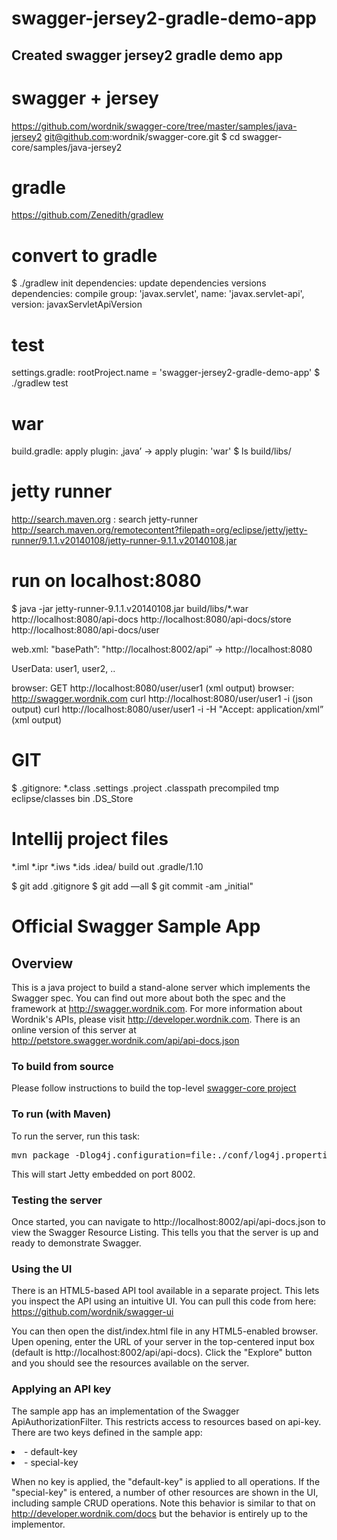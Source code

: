 # swagger-jersey2-gradle-demo-app
## Created swagger jersey2 gradle demo app

# swagger + jersey
https://github.com/wordnik/swagger-core/tree/master/samples/java-jersey2
git@github.com:wordnik/swagger-core.git
$ cd swagger-core/samples/java-jersey2

# gradle
https://github.com/Zenedith/gradlew

# convert to gradle
$ ./gradlew init
dependencies: update dependencies versions
dependencies: compile group: 'javax.servlet', name: 'javax.servlet-api', version: javaxServletApiVersion

# test
settings.gradle:  rootProject.name = 'swagger-jersey2-gradle-demo-app'
$ ./gradlew test

# war
build.gradle: apply plugin: ‚java’ -> apply plugin: 'war'
$ ls build/libs/

# jetty runner
http://search.maven.org : search jetty-runner
http://search.maven.org/remotecontent?filepath=org/eclipse/jetty/jetty-runner/9.1.1.v20140108/jetty-runner-9.1.1.v20140108.jar

# run on localhost:8080
$ java -jar jetty-runner-9.1.1.v20140108.jar build/libs/*.war
http://localhost:8080/api-docs
http://localhost:8080/api-docs/store
http://localhost:8080/api-docs/user

web.xml: "basePath”: "http://localhost:8002/api” -> http://localhost:8080

UserData: user1, user2, ..

browser: GET http://localhost:8080/user/user1 (xml output)
browser: http://swagger.wordnik.com
curl http://localhost:8080/user/user1 -i (json output)
curl http://localhost:8080/user/user1 -i -H "Accept: application/xml” (xml output)

# GIT
$ .gitignore:
*.class
.settings
.project
.classpath
precompiled
tmp
eclipse/classes
bin
.DS_Store
# Intellij project files
*.iml
*.ipr
*.iws
*.ids
.idea/
build
out
.gradle/1.10

$ git add .gitignore
$ git add —all
$ git commit -am „initial"


# Official Swagger Sample App

## Overview
This is a java project to build a stand-alone server which implements the Swagger spec.  You can find out 
more about both the spec and the framework at http://swagger.wordnik.com.  For more information 
about Wordnik's APIs, please visit http://developer.wordnik.com.  There is an online version of this
server at http://petstore.swagger.wordnik.com/api/api-docs.json

### To build from source
Please follow instructions to build the top-level [swagger-core project](https://github.com/wordnik/swagger-core)

### To run (with Maven)
To run the server, run this task:
<pre>
mvn package -Dlog4j.configuration=file:./conf/log4j.properties jetty:run
</pre>

This will start Jetty embedded on port 8002.

### Testing the server
Once started, you can navigate to http://localhost:8002/api/api-docs.json to view the Swagger Resource Listing.
This tells you that the server is up and ready to demonstrate Swagger.

### Using the UI
There is an HTML5-based API tool available in a separate project.  This lets you inspect the API using an 
intuitive UI.  You can pull this code from here:  https://github.com/wordnik/swagger-ui

You can then open the dist/index.html file in any HTML5-enabled browser.  Upen opening, enter the
URL of your server in the top-centered input box (default is http://localhost:8002/api/api-docs).  Click the "Explore" 
button and you should see the resources available on the server.

### Applying an API key
The sample app has an implementation of the Swagger ApiAuthorizationFilter.  This restricts access to resources
based on api-key.  There are two keys defined in the sample app:

<li>- default-key</li>

<li>- special-key</li>

When no key is applied, the "default-key" is applied to all operations.  If the "special-key" is entered, a
number of other resources are shown in the UI, including sample CRUD operations.  Note this behavior is similar
to that on http://developer.wordnik.com/docs but the behavior is entirely up to the implementor.
